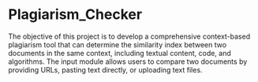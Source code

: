 # Plagiarism_Checker
The objective of this project is to develop a comprehensive context-based plagiarism tool that can determine the similarity index between two documents in the same context, including textual content, code, and algorithms. The input module allows users to compare two documents by providing URLs, pasting text directly, or uploading text files.
